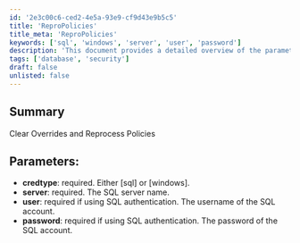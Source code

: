 ```yaml
---
id: '2e3c00c6-ced2-4e5a-93e9-cf9d43e9b5c5'
title: 'ReproPolicies'
title_meta: 'ReproPolicies'
keywords: ['sql', 'windows', 'server', 'user', 'password']
description: 'This document provides a detailed overview of the parameters required to clear overrides and reprocess policies in a SQL environment. It outlines the necessary credentials and server information needed for successful execution.'
tags: ['database', 'security']
draft: false
unlisted: false
---
```


## Summary

Clear Overrides and Reprocess Policies

## Parameters:

- **credtype**: required. Either [sql] or [windows].  
- **server**: required. The SQL server name.  
- **user**: required if using SQL authentication. The username of the SQL account.  
- **password**: required if using SQL authentication. The password of the SQL account.  



